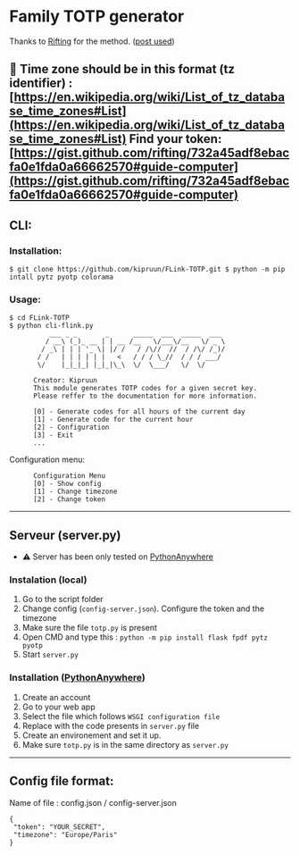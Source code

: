 
# Family TOTP generator
Thanks to [Rifting](https://gist.github.com/rifting) for the method. ([post used](https://gist.github.com/rifting/732a45adf8ebacfa0e1fda0a66662570?permalink_comment_id=5180196#gistcomment-5180196))

🚧 Time zone should be in this format (tz identifier) : [https://en.wikipedia.org/wiki/List_of_tz_database_time_zones#List](https://en.wikipedia.org/wiki/List_of_tz_database_time_zones#List)
Find your token: [https://gist.github.com/rifting/732a45adf8ebacfa0e1fda0a66662570#guide-computer](https://gist.github.com/rifting/732a45adf8ebacfa0e1fda0a66662570#guide-computer)
 ---
## CLI:
### Installation:
`$ git clone https://github.com/kipruun/FLink-TOTP.git
$ python -m pip intall pytz pyotp colorama`
 
### Usage:

    $ cd FLink-TOTP
    $ python cli-flink.py
              ___ _ _       _      _____  ___  _____  ___ 
             / __\ (_)_ __ | | __ /__   \/___\/__   \/ _ \
            / _\ | | | '_ \| |/ /   / /\//  //  / /\/ /_)/
           / /   | | | | | |   <   / / / \_//  / / / ___/ 
           \/    |_|_|_| |_|_|\_\  \/  \___/   \/  \/
          
          Creator: Kipruun
          This module generates TOTP codes for a given secret key.
          Please reffer to the documentation for more information.
          
          [0] - Generate codes for all hours of the current day
          [1] - Generate code for the current hour
          [2] - Configuration
          [3] - Exit
          ...
Configuration menu:

          Configuration Menu
          [0] - Show config
          [1] - Change timezone
          [2] - Change token  

---

## Serveur (server.py)
- ⚠️ Server has been only tested on [PythonAnywhere](https://www.pythonanywhere.com)

### Instalation (local)
1. Go to the script folder
2. Change config (`config-server.json`). Configure the token and the timezone
3. Make sure the file `totp.py` is present
4. Open CMD and type this : `python -m pip install flask fpdf pytz pyotp`
5. Start `server.py`
### Installation ([PythonAnywhere](https://www.pythonanywhere.com))
1. Create an account
2. Go to your web app
3. Select the file which follows `WSGI configuration file`
4. Replace with the code presents in `server.py` file
5. Create an environement and set it up.
6. Make sure `totp.py` is in the same directory as `server.py`
--- 
## Config file format:
Name of file : config.json / config-server.json

    {
     "token": "YOUR_SECRET",
     "timezone": "Europe/Paris"
    }



